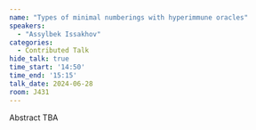 ```yaml
---
name: "Types of minimal numberings with hyperimmune oracles"
speakers:
  - "Assylbek Issakhov"
categories:
  - Contributed Talk
hide_talk: true
time_start: '14:50'
time_end: '15:15'
talk_date: 2024-06-28
room: J431
---
```


Abstract TBA
